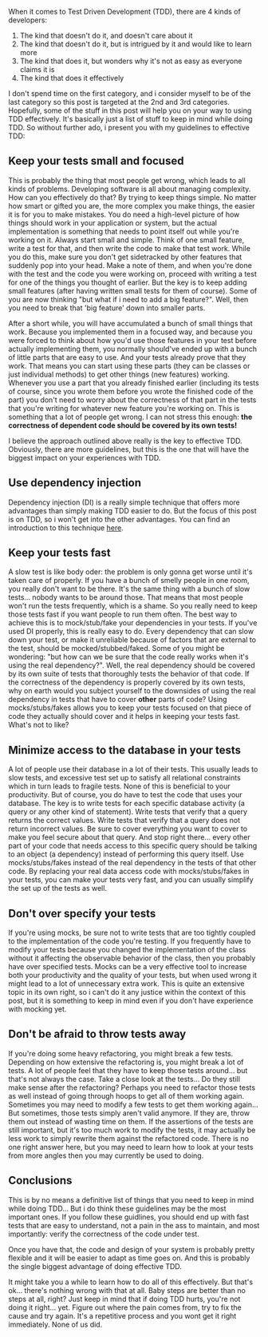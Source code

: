 When it comes to Test Driven Development (TDD), there are 4 kinds of developers:

<ol>
	<li>The kind that doesn't do it, and doesn't care about it</li>
	<li>The kind that doesn't do it, but is intrigued by it and would like to learn more</li>
	<li>The kind that does it, but wonders why it's not as easy as everyone claims it is</li>
	<li>The kind that does it effectively</li>
</ol>

I don't spend time on the first category, and i consider myself to be of the last category so this post is targeted at the 2nd and 3rd categories.  Hopefully, some of the stuff in this post will help you on your way to using TDD effectively.  It's basically just a list of stuff to keep in mind while doing TDD.  So without further ado, i present you with my guidelines to effective TDD:

<h2>Keep your tests small and focused</h2>
This is probably the thing that most people get wrong, which leads to all kinds of problems. Developing software is all about managing complexity.  How can you effectively do that? By trying to keep things simple.  No matter how smart or gifted you are, the more complex you make things, the easier it is for you to make mistakes.  You do need a high-level picture of how things should work in your application or system, but the actual implementation is something that needs to point itself out while you're working on it.  Always start small and simple.  Think of one small feature, write a test for that, and then write the code to make that test work.  While you do this, make sure you don't get sidetracked by other features that suddenly pop into your head.  Make a note of them, and when you're done with the test and the code you were working on, proceed with writing a test for one of the things you thought of earlier.  But the key is to keep adding small features (after having written small tests for them of course).  Some of you are now thinking "but what if i need to add a big feature?".  Well, then you need to break that 'big feature' down into smaller parts.  

After a short while, you will have accumulated a bunch of small things that work. Because you implemented them in a focused way, and because you were forced to think about how you'd use those features in your test before actually implementing them, you normally should've ended up with a bunch of little parts that are easy to use. And your tests already prove that they work.  That means you can start using these parts (they can be classes or just individual methods) to get other things (new features) working.  Whenever you use a part that you already finished earlier (including its tests of course, since you wrote them before you wrote the finished code of the part) you don't need to worry about the correctness of that part in the tests that you're writing for whatever new feature you're working on.  This is something that a lot of people get wrong.  I can not stress this enough: <strong>the correctness of dependent code should be covered by its own tests!</strong> 

I believe the approach outlined above really is the key to effective TDD.  Obviously, there are more guidelines, but this is the one that will have the biggest impact on your experiences with TDD.

<h2>Use dependency injection</h2>
Dependency injection (DI) is a really simple technique that offers more advantages than simply making TDD easier to do. But the focus of this post is on TDD, so i won't get into the other advantages.  You can find an introduction to this technique <a href="http://davybrion.com/blog/2007/07/introduction-to-dependency-injection/">here</a>.  

<h2>Keep your tests fast</h2> 
A slow test is like body oder: the problem is only gonna get worse until it's taken care of properly.  If you have a bunch of smelly people in one room, you really don't want to be there. It's the same thing with a bunch of slow tests... nobody wants to be around those.  That means that most people won't run the tests frequently, which is a shame.  So you really need to keep those tests fast if you want people to run them often.  The best way to achieve this is to mock/stub/fake your dependencies in your tests.  If you've used DI properly, this is really easy to do.  Every dependency that can slow down your test, or make it unreliable because of factors that are external to the test, should be mocked/stubbed/faked.  Some of you might be wondering: "but how can we be sure that the code really works when it's using the real dependency?".  Well, the real dependency should be covered by its own suite of tests that thoroughly tests the behavior of that code.  If the correctness of the dependency is properly covered by its own tests, why on earth would you subject yourself to the downsides of using the real dependency in tests that have to cover <strong>other</strong> parts of code?  Using mocks/stubs/fakes allows you to keep your tests focused on that piece of code they actually should cover and it helps in keeping your tests fast. What's not to like?

<h2>Minimize access to the database in your tests</h2>
A lot of people use their database in a lot of their tests.  This usually leads to slow tests, and excessive test set up to satisfy all relational constraints which in turn leads to fragile tests.  None of this is beneficial to your productivity.  But of course, you do have to test the code that uses your database.  The key is to write tests for each specific database activity (a query or any other kind of statement).  Write tests that verify that a query returns the correct values.  Write tests that verify that a query does not return incorrect values.  Be sure to cover everything you want to cover to make you feel secure about that query.  And stop right there... every other part of your code that needs access to this specific query should be talking to an object (a dependency) instead of performing this query itself.  Use mocks/stubs/fakes instead of the real dependency in the tests of that other code.  By replacing your real data access code with mocks/stubs/fakes in your tests, you can make your tests very fast, and you can usually simplify the set up of the tests as well.  

<h2>Don't over specify your tests</h2>
If you're using mocks, be sure not to write tests that are too tightly coupled to the implementation of the code you're testing.  If you frequently have to modify your tests because you changed the implementation of the class without it affecting the observable behavior of the class, then you probably have over specified tests.  Mocks can be a very effective tool to increase both your productivity and the quality of your tests, but when used wrong it might lead to a lot of unnecessary extra work.  This is quite an extensive topic in its own right, so i can't do it any justice within the context of this post, but it is something to keep in mind even if you don't have experience with mocking yet.

<h2>Don't be afraid to throw tests away</h2>
If you're doing some heavy refactoring, you might break a few tests.  Depending on how extensive the refactoring is, you might break a lot of tests.  A lot of people feel that they have to keep those tests around... but that's not always the case.  Take a close look at the tests... Do they still make sense after the refactoring?  Perhaps you need to refactor those tests as well instead of going through hoops to get all of them working again.  Sometimes you may need to modify a few tests to get them working again... But sometimes, those tests simply aren't valid anymore.  If they are, throw them out instead of wasting time on them.  If the assertions of the tests are still important, but it's too much work to modify the tests, it may actually be less work to simply rewrite them against the refactored code.  There is no one right answer here, but you may need to learn how to look at your tests from more angles then you may currently be used to doing.

<h2>Conclusions</h2>
This is by no means a definitive list of things that you need to keep in mind while doing TDD... But i do think these guidelines may be the most important ones.  If you follow these guidlines, you should end up with fast tests that are easy to understand, not a pain in the ass to maintain, and most importantly: verify the correctness of the code under test.  

Once you have that, the code and design of your system is probably pretty flexible and it will be easier to adapt as time goes on.  And this is probably the single biggest advantage of doing effective TDD.

It might take you a while to learn how to do all of this effectively. But that's ok... there's nothing wrong with that at all.  Baby steps are better than no steps at all, right?  Just keep in mind that if doing TDD hurts, you're not doing it right... yet. Figure out where the pain comes from, try to fix the cause and try again.  It's a repetitive process and you wont get it right immediately.  None of us did.  
